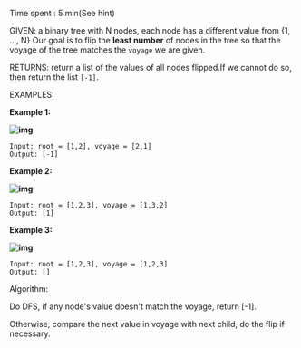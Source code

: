 Time spent :  5 min(See hint)

GIVEN: a binary tree with N nodes, each node has a different value from {1, ..., N} Our goal is to flip the **least number** of nodes in the tree so that the voyage of the tree matches the `voyage` we are given.

RETURNS: return a list of the values of all nodes flipped.If we cannot do so, then return the list `[-1]`.

EXAMPLES:

**Example 1:**

**![img](https://assets.leetcode.com/uploads/2019/01/02/1219-01.png)**

```
Input: root = [1,2], voyage = [2,1]
Output: [-1]
```

**Example 2:**

**![img](https://assets.leetcode.com/uploads/2019/01/02/1219-02.png)**

```
Input: root = [1,2,3], voyage = [1,3,2]
Output: [1]
```

**Example 3:**

**![img](https://assets.leetcode.com/uploads/2019/01/02/1219-02.png)**

```
Input: root = [1,2,3], voyage = [1,2,3]
Output: []
```

Algorithm:

Do DFS, if any node's value doesn't match the voyage, return [-1].

Otherwise, compare the next value in voyage with next child, do the flip if necessary.